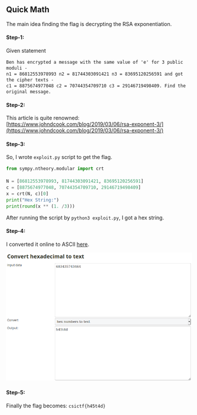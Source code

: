 ## Quick Math
The main idea finding the flag is decrypting the RSA exponentiation.

#### Step-1:
Given statement

```
Ben has encrypted a message with the same value of 'e' for 3 public moduli - 
n1 = 86812553978993 n2 = 81744303091421 n3 = 83695120256591 and got the cipher texts - 
c1 = 8875674977048 c2 = 70744354709710 c3 = 29146719498409. Find the original message.
```


#### Step-2:
This article is quite renowned: [https://www.johndcook.com/blog/2019/03/06/rsa-exponent-3/](https://www.johndcook.com/blog/2019/03/06/rsa-exponent-3/)


#### Step-3:
So, I wrote `exploit.py` script to get the flag.

```python
from sympy.ntheory.modular import crt

N = [86812553978993, 81744303091421, 83695120256591]
c = [8875674977048, 70744354709710, 29146719498409]
x = crt(N, c)[0]
print("Hex String:")
print(round(x ** (1. /3)))
```
After running the script by `python3 exploit.py`, I got a hex string.

#### Step-4:
I converted it online to ASCII [here](http://www.unit-conversion.info/texttools/hexadecimal/).

<img src="Flag.png">

#### Step-5:
Finally the flag becomes:
`csictf{h45t4d}`